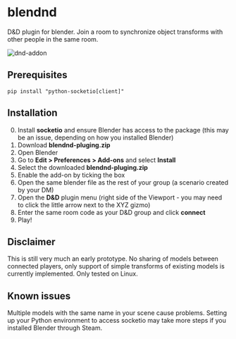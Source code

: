 # blendnd
D&amp;D plugin for blender. Join a room to synchronize object transforms with other people in the same room.

![dnd-addon](https://github.com/AEPSchmitt/blendnd/assets/9079958/bdcf92f9-5cb6-4995-9773-47b28ee30ad9)


## Prerequisites
```
pip install "python-socketio[client]"
```

## Installation
0. Install **socketio** and ensure Blender has access to the package (this may be an issue, depending on how you installed Blender)
1. Download **blendnd-pluging.zip**
2. Open Blender
3. Go to **Edit > Preferences > Add-ons** and select **Install**
4. Select the downloaded **blendnd-pluging.zip**
5. Enable the add-on by ticking the box
6. Open the same blender file as the rest of your group (a scenario created by your DM)
7. Open the **D&D** plugin menu (right side of the Viewport - you may need to click the little arrow next to the XYZ gizmo)
8. Enter the same room code as your D&D group and click **connect**
9. Play!

## Disclaimer
This is still very much an early prototype. No sharing of models between connected players, only support of simple transforms of existing models is currently implemented.
Only tested on Linux.

## Known issues
Multiple models with the same name in your scene cause problems.
Setting up your Python environment to access socketio may take more steps if you installed Blender through Steam.
